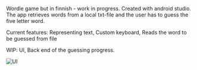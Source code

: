 Wordle game but in finnish - work in progress.
Created with android studio.
The app retrieves words from a local txt-file and the user has to guess the five letter word.

Current features:
Representing text, 
Custom keyboard, 
Reads the word to be guessed from file

WIP:
UI,
Back end of the guessing progress.


![UI](https://github.com/user-attachments/assets/11811a9b-c66b-4f2e-a2cb-cdce82d70000)

